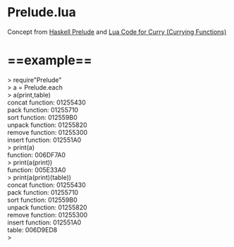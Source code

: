 Prelude.lua
===========
Concept from [Haskell Prelude](http://www.haskell.org/ghc/docs/latest/html/libraries/base/Prelude.html) and [Lua Code for Curry (Currying Functions)](http://tinylittlelife.org/?p=249)

# ==example==
  \> require"Prelude"   
  \> a = Prelude.each   
  \> a(print,table)   
  concat  function: 01255430   
  pack    function: 01255710   
  sort    function: 012559B0   
  unpack  function: 01255820   
  remove  function: 01255300   
  insert  function: 012551A0   
  \> print(a)   
  function: 006DF7A0   
  \> print(a(print))   
  function: 005E33A0   
  \> print(a(print)(table))   
  concat  function: 01255430   
  pack    function: 01255710   
  sort    function: 012559B0   
  unpack  function: 01255820   
  remove  function: 01255300   
  insert  function: 012551A0   
  table: 006D9ED8   
  \>   